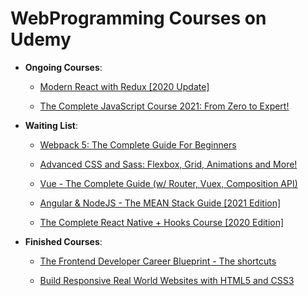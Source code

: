 # WebProgramming Courses on Udemy

-   **Ongoing Courses**:

    -   [Modern React with Redux [2020 Update]](https://www.udemy.com/course/react-redux/)

    -   [The Complete JavaScript Course 2021: From Zero to Expert!](https://www.udemy.com/course/the-complete-javascript-course)

-   **Waiting List**:

    -   [Webpack 5: The Complete Guide For Beginners](https://www.udemy.com/course/webpack-from-beginner-to-advanced/)

    -   [Advanced CSS and Sass: Flexbox, Grid, Animations and More!](https://www.udemy.com/course/advanced-css-and-sass)

    -   [Vue - The Complete Guide (w/ Router, Vuex, Composition API)](https://www.udemy.com/course/vuejs-2-the-complete-guide)

    -   [Angular & NodeJS - The MEAN Stack Guide [2021 Edition]](https://www.udemy.com/course/angular-2-and-nodejs-the-practical-guide)

    -   [The Complete React Native + Hooks Course [2020 Edition]](https://www.udemy.com/course/the-complete-react-native-and-redux-course/)

-   **Finished Courses**:

    -   [The Frontend Developer Career Blueprint - The shortcuts](https://www.udemy.com/course/the-frontend-developer-career-blueprint-the-shortcuts)

    -   [Build Responsive Real World Websites with HTML5 and CSS3](https://www.udemy.com/course/design-and-develop-a-killer-website-with-html5-and-css3/)
